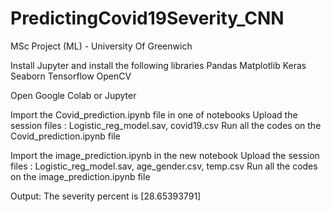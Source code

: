 # PredictingCovid19Severity_CNN
MSc Project (ML) - University Of Greenwich 

Install Jupyter and install the following libraries
Pandas
Matplotlib
Keras
Seaborn
Tensorflow
OpenCV


Open Google Colab or Jupyter

Import the Covid_prediction.ipynb file in one of notebooks 
Upload the session files : Logistic_reg_model.sav, covid19.csv
Run all the codes on the Covid_prediction.ipynb file 

Import the image_prediction.ipynb in the new notebook 
Upload the session files : Logistic_reg_model.sav, age_gender.csv, temp.csv
Run all the codes on the image_prediction.ipynb file

Output: The severity percent is
[28.65393791]


